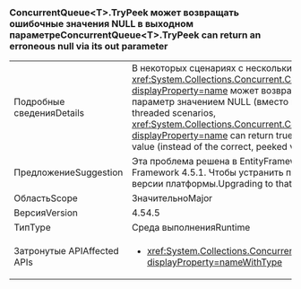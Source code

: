 ### <a name="concurrentqueuelttgttrypeek-can-return-an-erroneous-null-via-its-out-parameter"></a><span data-ttu-id="129b9-101">ConcurrentQueue&lt;T&gt;.TryPeek может возвращать ошибочные значения NULL в выходном параметре</span><span class="sxs-lookup"><span data-stu-id="129b9-101">ConcurrentQueue&lt;T&gt;.TryPeek can return an erroneous null via its out parameter</span></span>

|   |   |
|---|---|
|<span data-ttu-id="129b9-102">Подробные сведения</span><span class="sxs-lookup"><span data-stu-id="129b9-102">Details</span></span>|<span data-ttu-id="129b9-103">В некоторых сценариях с несколькими потоками <xref:System.Collections.Concurrent.ConcurrentQueue%601.TryPeek(%600@)?displayProperty=name> может возвращать значение true, но заполнять выходной параметр значением NULL (вместо правильного значения).</span><span class="sxs-lookup"><span data-stu-id="129b9-103">In some multi-threaded scenarios, <xref:System.Collections.Concurrent.ConcurrentQueue%601.TryPeek(%600@)?displayProperty=name> can return true, but populate the out parameter with a null value (instead of the correct, peeked value).</span></span>|
|<span data-ttu-id="129b9-104">Предложение</span><span class="sxs-lookup"><span data-stu-id="129b9-104">Suggestion</span></span>|<span data-ttu-id="129b9-105">Эта проблема решена в EntityFramework 4.5.1.</span><span class="sxs-lookup"><span data-stu-id="129b9-105">This issue is fixed in the .NET Framework 4.5.1.</span></span> <span data-ttu-id="129b9-106">Чтобы устранить проблему, выполните обновление до этой версии платформы.</span><span class="sxs-lookup"><span data-stu-id="129b9-106">Upgrading to that Framework will solve the issue.</span></span>|
|<span data-ttu-id="129b9-107">Область</span><span class="sxs-lookup"><span data-stu-id="129b9-107">Scope</span></span>|<span data-ttu-id="129b9-108">Значительно</span><span class="sxs-lookup"><span data-stu-id="129b9-108">Major</span></span>|
|<span data-ttu-id="129b9-109">Версия</span><span class="sxs-lookup"><span data-stu-id="129b9-109">Version</span></span>|<span data-ttu-id="129b9-110">4.5</span><span class="sxs-lookup"><span data-stu-id="129b9-110">4.5</span></span>|
|<span data-ttu-id="129b9-111">Тип</span><span class="sxs-lookup"><span data-stu-id="129b9-111">Type</span></span>|<span data-ttu-id="129b9-112">Среда выполнения</span><span class="sxs-lookup"><span data-stu-id="129b9-112">Runtime</span></span>|
|<span data-ttu-id="129b9-113">Затронутые API</span><span class="sxs-lookup"><span data-stu-id="129b9-113">Affected APIs</span></span>|<ul><li><xref:System.Collections.Concurrent.ConcurrentQueue%601.TryPeek(%600@)?displayProperty=nameWithType></li></ul>|


